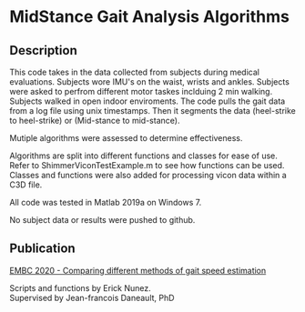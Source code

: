 # MidStance Gait Analysis Algorithms

## Description
This code takes in the data collected from subjects during medical evaluations. 
Subjects wore IMU's on the waist, wrists and ankles.
Subjects were asked to perfrom different motor taskes inclduing 2 min walking. 
Subjects walked in open indoor enviroments. 
The code pulls the gait data from a log file using unix timestamps. 
Then it segments the data (heel-strike to heel-strike) or (Mid-stance to mid-stance).

Mutiple algorithms were assessed to determine effectiveness.

Algorithms are split into different functions and classes for ease of use. 
Refer to ShimmerViconTestExample.m to see how functions can be used. 
Classes and functions were also added for processing vicon data within a C3D file.

All code was tested in Matlab 2019a on Windows 7. 

No subject data or results were pushed to github. 

## Publication
[EMBC 2020 - Comparing different methods of gait speed estimation](https://ieeexplore.ieee.org/document/9175341)

Scripts and functions by Erick Nunez.  
Supervised by Jean-francois Daneault, PhD
